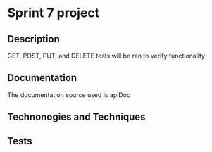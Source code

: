 # Sprint 7 project
## Description
GET, POST, PUT, and DELETE tests will be ran to verify functionality
## Documentation 
The documentation source used is apiDoc
## Technonogies and Techniques

## Tests